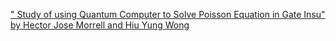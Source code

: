 [" Study of using Quantum Computer to Solve Poisson Equation in Gate Insu" by Hector Jose Morrell and Hiu Yung Wong](https://qi.tc/qi/111118)